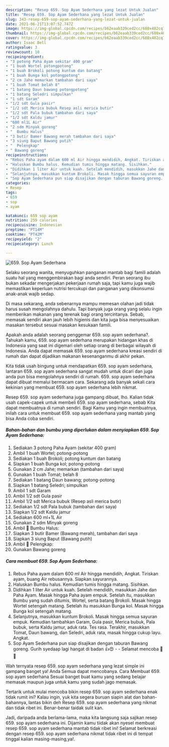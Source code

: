 ```yaml
---
description: "Resep 659. Sop Ayam Sederhana yang lezat Untuk Jualan"
title: "Resep 659. Sop Ayam Sederhana yang lezat Untuk Jualan"
slug: 343-resep-659-sop-ayam-sederhana-yang-lezat-untuk-jualan
date: 2021-06-21T13:07:52.747Z
image: https://img-global.cpcdn.com/recipes/b62eaab339ced2cc/680x482cq70/659-sop-ayam-sederhana-foto-resep-utama.jpg
thumbnail: https://img-global.cpcdn.com/recipes/b62eaab339ced2cc/680x482cq70/659-sop-ayam-sederhana-foto-resep-utama.jpg
cover: https://img-global.cpcdn.com/recipes/b62eaab339ced2cc/680x482cq70/659-sop-ayam-sederhana-foto-resep-utama.jpg
author: Isaac Bell
ratingvalue: 3
reviewcount: 10
recipeingredient:
- "3 potong Paha Ayam sekitar 400 gram"
- "1 buah Wortel potongpotong"
- "1 buah Brokoli potong kuntum dan batang"
- "1 buah Bunga kol potongpotong"
- "2 cm Jahe memarkan tambahan dari saya"
- "1 buah Tomat belah 8"
- "1 batang Daun bawang potongpotong"
- "1 batang Seledri simpulkan"
- "1 sdt Garam"
- "1/2 sdt Gula pasir"
- "1/2 sdt Merica bubuk Resep asli merica butir"
- "1/2 sdt Pala bubuk tambahan dari saya"
- "1/2 sdt Kaldu jamur"
- "600 ml1L Air"
- "2 sdm Minyak goreng"
- "  Bumbu Halus"
- "3 butir Bamer Bawang merah tambahan dari saya"
- "3 siung Baput Bawang putih"
- "  Pelengkap"
- " Bawang goreng"
recipeinstructions:
- "Rebus Paha ayam dalam 600 ml Air hingga mendidih, Angkat. Tiriskan ayam, buang Air rebusannya. Siapkan sayurannya."
- "Haluskan Bumbu halus. Kemudian tumis hingga matang. Sisihkan."
- "Didihkan 1 liter Air untuk kuah. Setelah mendidih, masukkan Jahe dan Paha Ayam. Masak hingga Paha ayam empuk. Setelah itu, masukkan Bumbu yang sudah ditumis, Wortel, serta batang Brokoli. Masak hingga Wortel setengah matang. Setelah itu masukkan Bunga kol. Masak hingga Bunga kol setengah matang."
- "Selanjutnya, masukkan kuntum Brokoli. Masak hingga semua sayuran empuk. Kemudian tambahkan Garam, Gula pasir, Merica bubuk, Pala bubuk, serta Kaldu jamur, aduk rata. Tes rasa. Terakhir, masukkan Tomat, Daun bawang, dan Seledri, aduk rata, masak hingga cukup layu. Angkat."
- "Sop Ayam Sederhana pun siap disajikan dengan taburan Bawang goreng. Gurih syedaap lagi hangat di badan 👍😍  Selamat mencoba 🙏😊"
categories:
- Resep
tags:
- 659
- sop
- ayam

katakunci: 659 sop ayam 
nutrition: 259 calories
recipecuisine: Indonesian
preptime: "PT14M"
cooktime: "PT42M"
recipeyield: "2"
recipecategory: Lunch

---
```



![659. Sop Ayam Sederhana](https://img-global.cpcdn.com/recipes/b62eaab339ced2cc/680x482cq70/659-sop-ayam-sederhana-foto-resep-utama.jpg)

Selaku seorang wanita, menyuguhkan panganan mantab bagi famili adalah suatu hal yang menggembirakan bagi anda sendiri. Peran seorang ibu bukan sekadar mengerjakan pekerjaan rumah saja, tapi kamu juga wajib memastikan keperluan nutrisi tercukupi dan panganan yang dikonsumsi anak-anak wajib sedap.

Di masa  sekarang, anda sebenarnya mampu memesan olahan jadi tidak harus susah mengolahnya dahulu. Tapi banyak juga orang yang selalu ingin memberikan makanan yang terenak bagi orang tercintanya. Sebab, memasak sendiri akan jauh lebih higienis dan kita juga bisa menyesuaikan masakan tersebut sesuai masakan kesukaan famili. 



Apakah anda adalah seorang penggemar 659. sop ayam sederhana?. Tahukah kamu, 659. sop ayam sederhana merupakan hidangan khas di Indonesia yang saat ini digemari oleh setiap orang di berbagai wilayah di Indonesia. Anda dapat memasak 659. sop ayam sederhana kreasi sendiri di rumah dan dapat dijadikan makanan kesenanganmu di akhir pekan.

Kita tidak usah bingung untuk mendapatkan 659. sop ayam sederhana, lantaran 659. sop ayam sederhana sangat mudah untuk dicari dan juga anda pun bisa mengolahnya sendiri di rumah. 659. sop ayam sederhana dapat dibuat memalui bermacam cara. Sekarang ada banyak sekali cara kekinian yang membuat 659. sop ayam sederhana lebih nikmat.

Resep 659. sop ayam sederhana juga gampang dibuat, lho. Kalian tidak usah capek-capek untuk membeli 659. sop ayam sederhana, sebab Kita dapat membuatnya di rumah sendiri. Bagi Kamu yang ingin membuatnya, inilah cara untuk membuat 659. sop ayam sederhana yang mantab yang bisa Anda coba sendiri.

<!--inarticleads1-->

##### Bahan-bahan dan bumbu yang diperlukan dalam menyiapkan 659. Sop Ayam Sederhana:

1. Sediakan 3 potong Paha Ayam (sekitar 400 gram)
1. Ambil 1 buah Wortel; potong-potong
1. Sediakan 1 buah Brokoli; potong kuntum dan batang
1. Siapkan 1 buah Bunga kol; potong-potong
1. Gunakan 2 cm Jahe; memarkan (tambahan dari saya)
1. Gunakan 1 buah Tomat; belah 8
1. Sediakan 1 batang Daun bawang; potong-potong
1. Siapkan 1 batang Seledri; simpulkan
1. Ambil 1 sdt Garam
1. Ambil 1/2 sdt Gula pasir
1. Ambil 1/2 sdt Merica bubuk (Resep asli merica butir)
1. Sediakan 1/2 sdt Pala bubuk (tambahan dari saya)
1. Siapkan 1/2 sdt Kaldu jamur
1. Sediakan 600 ml+1L Air
1. Gunakan 2 sdm Minyak goreng
1. Ambil  📌 Bumbu Halus:
1. Siapkan 3 butir Bamer (Bawang merah), tambahan dari saya
1. Siapkan 3 siung Baput (Bawang putih)
1. Ambil  📌 Pelengkap:
1. Gunakan  Bawang goreng




<!--inarticleads2-->

##### Cara membuat 659. Sop Ayam Sederhana:

1. Rebus Paha ayam dalam 600 ml Air hingga mendidih, Angkat. Tiriskan ayam, buang Air rebusannya. Siapkan sayurannya.
1. Haluskan Bumbu halus. Kemudian tumis hingga matang. Sisihkan.
1. Didihkan 1 liter Air untuk kuah. Setelah mendidih, masukkan Jahe dan Paha Ayam. Masak hingga Paha ayam empuk. Setelah itu, masukkan Bumbu yang sudah ditumis, Wortel, serta batang Brokoli. Masak hingga Wortel setengah matang. Setelah itu masukkan Bunga kol. Masak hingga Bunga kol setengah matang.
1. Selanjutnya, masukkan kuntum Brokoli. Masak hingga semua sayuran empuk. Kemudian tambahkan Garam, Gula pasir, Merica bubuk, Pala bubuk, serta Kaldu jamur, aduk rata. Tes rasa. Terakhir, masukkan Tomat, Daun bawang, dan Seledri, aduk rata, masak hingga cukup layu. Angkat.
1. Sop Ayam Sederhana pun siap disajikan dengan taburan Bawang goreng. Gurih syedaap lagi hangat di badan 👍😍 -  - Selamat mencoba 🙏😊




Wah ternyata resep 659. sop ayam sederhana yang lezat simple ini gampang banget ya! Anda Semua dapat mencobanya. Cara Membuat 659. sop ayam sederhana Sesuai banget buat kamu yang sedang belajar memasak maupun juga untuk kamu yang sudah jago memasak.

Tertarik untuk mulai mencoba bikin resep 659. sop ayam sederhana enak tidak rumit ini? Kalau ingin, yuk kita segera buruan siapin alat dan bahan-bahannya, lantas bikin deh Resep 659. sop ayam sederhana yang nikmat dan tidak ribet ini. Benar-benar taidak sulit kan. 

Jadi, daripada anda berlama-lama, maka kita langsung saja sajikan resep 659. sop ayam sederhana ini. Dijamin kamu tiidak akan nyesel membuat resep 659. sop ayam sederhana mantab tidak ribet ini! Selamat berkreasi dengan resep 659. sop ayam sederhana nikmat tidak ribet ini di tempat tinggal kalian masing-masing,ya!.

